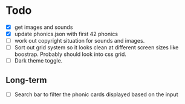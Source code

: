 # Todo

- [x] get images and sounds
- [x] update phonics.json with first 42 phonics
- [ ] work out copyright situation for sounds and images.
- [ ] Sort out grid system so it looks clean at different screen sizes like boostrap. Probably should look into css grid.
- [ ] Dark theme toggle.

## Long-term

- [ ] Search bar to filter the phonic cards displayed based on the input
